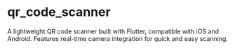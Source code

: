 # qr_code_scanner
A lightweight QR code scanner built with Flutter, compatible with iOS and Android. Features real-time camera integration for quick and easy scanning.

